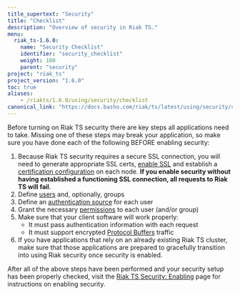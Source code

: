 ```yaml
---
title_supertext: "Security"
title: "Checklist"
description: "Overview of security in Riak TS."
menu:
  riak_ts-1.6.0:
    name: "Security Checklist"
    identifier: "security_checklist"
    weight: 100
    parent: "security"
project: "riak_ts"
project_version: "1.6.0"
toc: true
aliases:
    - /riakts/1.6.0/using/security/checklist
canonical_link: "https://docs.basho.com/riak/ts/latest/using/security/checklist/"
---
```


[enable ssl]: ../enable-disable/#enabling-ssl
[cert config]: ../sources-management/#certificate-configuration
[security users]: ../user-management
[security sources]: ../sources-management
[manage permissions]: ../user-management/#managing-permissions
[pbc]: /riak/kv/2.2.0/developing/api/protocol-buffers/
[security enable disable]: ../enable-disable

Before turning on Riak TS security there are key steps all applications need to take. Missing one of these steps may break your application, so make sure you have done each of the following BEFORE enabling security:

1. Because Riak TS security requires a secure SSL connection, you will need
   to generate appropriate SSL certs, [enable SSL][enable ssl] and establish a [certification configuration][cert config] on each node. **If you
   enable security without having established a functioning SSL
   connection, all requests to Riak TS will fail**.
1. Define [users][security users]
   and, optionally, groups
1. Define an [authentication source][security sources] for each user
1. Grant the necessary [permissions][manage permissions] to each user (and/or group)
1. Make sure that your client software will work properly:
    * It must pass authentication information with each request
    * It must support encrypted [Protocol Buffers][pbc]
      traffic
1. If you have applications that rely on an already existing Riak TS
   cluster, make sure that those applications are prepared to gracefully
   transition into using Riak security once security is enabled.

After all of the above steps have been performed and your security setup has been properly checked, visit the [Riak TS Security: Enabling][security enable disable] page for instructions on enabling security.
